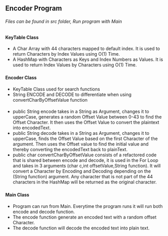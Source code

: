 ## Encoder Program

###### Files can be found in src folder, Run program with Main

###
#### KeyTable Class 
* A Char Array with 44 characters mapped to default index. It is used to return Characters by Index Values using O(1) Time.
* A HashMap with Characters as Keys and Index Numbers as Values. It is used to return Index Values by Characters using O(1) Time.

###
#### Encoder Class 
* KeyTable Class used for search functions
* String ENCODE and DECODE to differentiate when using convertCharByOffsetValue function
####
* public String encode takes in a String as Argument, changes it to upperCase, generates a random Offset Value between 0-43 to find the Offset Character. It then uses the Offset Value to convert the plaintext into encodedText.
* public String decode takes in a String as Argument, changes it to upperCase, finds the Offset Value based on the first Character of the argument. Then uses the Offset value to find the initial value and thereby converting the encodedText back to plainText.
* public char convertCharByOffsetValue consists of a refactored code that is shared between encode and decode, it is used in the For Loop and takes in 3 arguments (char c,int offsetValue,String function). It will convert a Character by Encoding and Decoding depending on the (String function) argument. Any character that is not part of the 44 characters in the HashMap will be returned as the original character.

###
#### Main Class 
* Program can run from Main. Everytime the program runs it will run both encode and decode function.
* The encode function generate an encoded text with a random offset Character.
* The decode function will decode the encoded text into plain text.